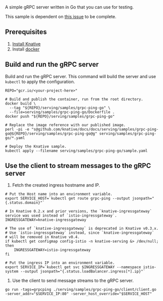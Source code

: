 
A simple gRPC server written in Go that you can use for testing.

This sample is dependent on
[this issue](https://github.com/knative/serving/issues/1047) to be complete.

## Prerequisites

1. [Install Knative](../../../install/)
1. Install [docker](https://www.docker.com/)

## Build and run the gRPC server

Build and run the gRPC server. This command will build the server and use
`kubectl` to apply the configuration.

```shell
REPO="gcr.io/<your-project-here>"

# Build and publish the container, run from the root directory.
docker build \
  --tag "${REPO}/serving/samples/grpc-ping-go" \
  --file=serving/samples/grpc-ping-go/Dockerfile .
docker push "${REPO}/serving/samples/grpc-ping-go"

# Replace the image reference with our published image.
perl -pi -e "s@github.com/knative/docs/docs/serving/samples/grpc-ping-go@${REPO}/serving/samples/grpc-ping-go@g" serving/samples/grpc-ping-go/*.yaml

# Deploy the Knative sample.
kubectl apply --filename serving/samples/grpc-ping-go/sample.yaml
```

## Use the client to stream messages to the gRPC server

1. Fetch the created ingress hostname and IP.

```shell
# Put the Host name into an environment variable.
export SERVICE_HOST=`kubectl get route grpc-ping --output jsonpath="{.status.domain}"`

# In Knative 0.2.x and prior versions, the `knative-ingressgateway` service was used instead of `istio-ingressgateway`.
INGRESSGATEWAY=knative-ingressgateway

# The use of `knative-ingressgateway` is deprecated in Knative v0.3.x.
# Use `istio-ingressgateway` instead, since `knative-ingressgateway`
# will be removed in Knative v0.4.
if kubectl get configmap config-istio -n knative-serving &> /dev/null; then
    INGRESSGATEWAY=istio-ingressgateway
fi

# Put the ingress IP into an environment variable.
export SERVICE_IP=`kubectl get svc $INGRESSGATEWAY --namespace istio-system --output jsonpath="{.status.loadBalancer.ingress[*].ip}"`
```

1. Use the client to send message streams to the gRPC server.

```shell
go run -tags=grpcping ./serving/samples/grpc-ping-go/client/client.go -server_addr="$SERVICE_IP:80" -server_host_override="$SERVICE_HOST"
```
